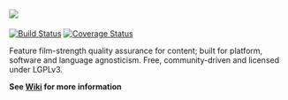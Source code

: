 # ![](https://github.com/abstractfactory/publish/wiki/images/logo-long_256.png)

[![Build Status](https://travis-ci.org/mottosso/publish.svg?branch=master)](https://travis-ci.org/mottosso/publish)
[![Coverage Status](https://coveralls.io/repos/mottosso/publish/badge.png?branch=master)](https://coveralls.io/r/mottosso/publish?branch=master)

Feature film-strength quality assurance for content; built for platform, software and language agnosticism. Free, community-driven and licensed under LGPLv3.

**See [Wiki](https://github.com/abstractfactory/publish/wiki) for more information**
